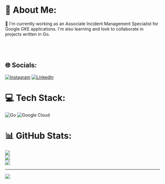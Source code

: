 # 💫 About Me:
🔭 I'm currently working as an Associate Incident Management Specialist for Google GKE applications. I'm also learning and look to collaborate in projects written in Go.<br><br><br><br>

## 🌐 Socials:
[![Instagram](https://img.shields.io/badge/Instagram-%23E4405F.svg?logo=Instagram&logoColor=white)](https://instagram.com/pepaccola) [![LinkedIn](https://img.shields.io/badge/LinkedIn-%230077B5.svg?logo=linkedin&logoColor=white)](https://linkedin.com/in/paccola) 

# 💻 Tech Stack:
![Go](https://img.shields.io/badge/go-%2300ADD8.svg?style=for-the-badge&logo=go&logoColor=white) ![Google Cloud](https://img.shields.io/badge/Google%20Cloud-%234285F4.svg?style=for-the-badge&logo=google-cloud&logoColor=white)
# 📊 GitHub Stats:
![](https://github-readme-stats.vercel.app/api?username=pedropaccola&theme=dark&hide_border=true&include_all_commits=false&count_private=false)<br/>
![](https://github-readme-streak-stats.herokuapp.com/?user=pedropaccola&theme=dark&hide_border=true)<br/>
![](https://github-readme-stats.vercel.app/api/top-langs/?username=pedropaccola&theme=dark&hide_border=true&include_all_commits=false&count_private=false&layout=compact)

---
[![](https://visitcount.itsvg.in/api?id=pedropaccola&icon=2&color=3)](https://visitcount.itsvg.in)
